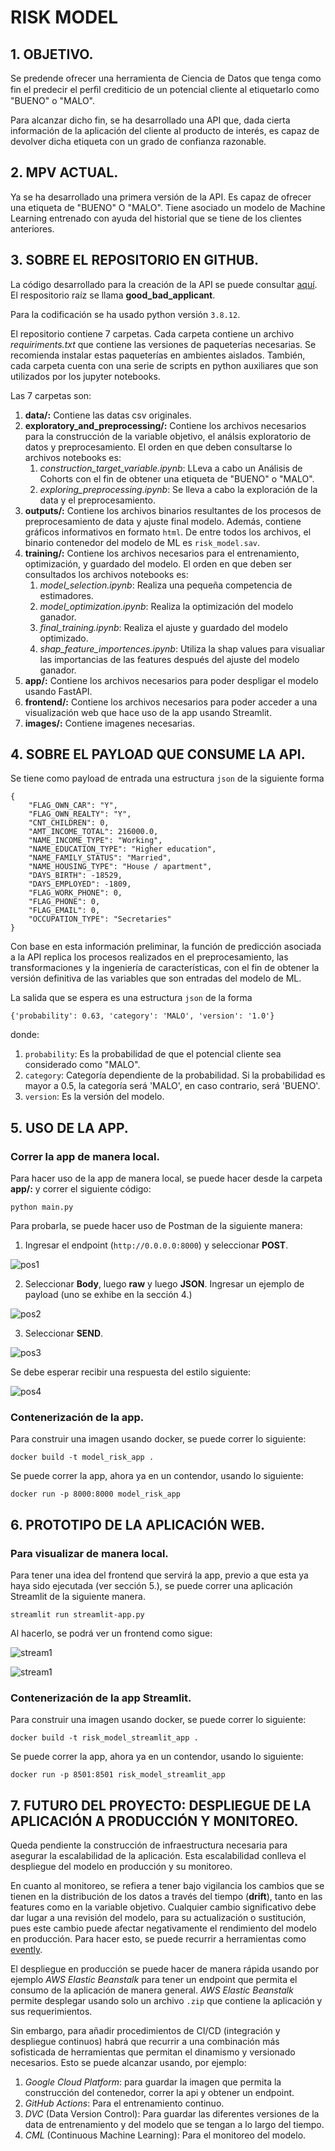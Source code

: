 # __RISK MODEL__

## __1. OBJETIVO.__
Se predende ofrecer una herramienta de Ciencia de Datos que tenga como fin el
predecir el perﬁl crediticio de un potencial cliente al etiquetarlo como "BUENO" o "MALO".

Para alcanzar dicho fin, se ha desarrollado una API que, dada cierta información de la aplicación del cliente al producto de interés, es capaz de devolver dicha etiqueta con un grado de confianza razonable.

## __2. MPV ACTUAL.__
Ya se ha desarrollado una primera versión de la API. Es capaz de ofrecer una etiqueta de "BUENO" O "MALO". Tiene asociado un modelo de Machine Learning entrenado con ayuda del historial que se tiene de los clientes anteriores.

## __3. SOBRE EL REPOSITORIO EN GITHUB.__
La código desarrollado para la creación de la API se puede consultar [aquí](https://github.com/miguel-uicab/good_bad_applicant). El respositorio raíz se llama __good_bad_applicant__. 

Para la codificación se ha usado python versión `3.8.12`.

El repositorio contiene 7 carpetas. Cada carpeta contiene un archivo *requiriments.txt* que contiene las versiones de paqueterías necesarias. Se recomienda instalar estas paqueterías en ambientes aislados. También, cada carpeta cuenta con una serie de scripts en python auxiliares que son utilizados por los jupyter notebooks.

Las 7 carpetas son:
1. __data/:__ Contiene las datas csv originales.
2. __exploratory_and_preprocessing/:__ Contiene los archivos necesarios para la construcción de la variable objetivo, el análsis exploratorio de datos y preprocesamiento. El orden en que deben consultarse lo archivos notebooks es:
    1. *construction_target_variable.ipynb*: LLeva a cabo un Análisis de Cohorts con el fin de obtener una etiqueta de "BUENO" o "MALO".
    2. *exploring_preprocessing.ipynb*: Se lleva a cabo la exploración de la data y el preprocesamiento.
3. __outputs/:__ Contiene los archivos binarios resultantes de los procesos de preprocesamiento de data y ajuste final modelo. Además, contiene gráficos informativos en formato `html`. De entre todos los archivos, el binario contenedor del modelo de ML es `risk_model.sav`.
4. __training/:__ Contiene los archivos necesarios para el entrenamiento, optimización, y guardado del modelo. El orden en que deben ser consultados los archivos notebooks es:
    1. *model_selection.ipynb*: Realiza una pequeña competencia de estimadores.
    2. *model_optimization.ipynb*: Realiza la optimización del modelo ganador.
    3. *final_training.ipynb*: Realiza el ajuste y guardado del modelo optimizado.
    4. *shap_feature_importences.ipynb*: Utiliza la shap values para visualiar las importancias de las features después del ajuste del modelo ganador.
5. __app/:__ Contiene los archivos necesarios para poder despligar el modelo usando FastAPI.
6. __frontend/:__ Contiene los archivos necesarios para poder acceder a una visualización web que hace uso de la app usando Streamlit.
7. __images/:__ Contiene imagenes necesarias.

## __4. SOBRE EL PAYLOAD QUE CONSUME LA API.__
Se tiene como payload de entrada una estructura `json` de la siguiente forma
```
{
    "FLAG_OWN_CAR": "Y",
    "FLAG_OWN_REALTY": "Y",
    "CNT_CHILDREN": 0,
    "AMT_INCOME_TOTAL": 216000.0,
    "NAME_INCOME_TYPE": "Working",
    "NAME_EDUCATION_TYPE": "Higher education",
    "NAME_FAMILY_STATUS": "Married",
    "NAME_HOUSING_TYPE": "House / apartment",
    "DAYS_BIRTH": -18529,
    "DAYS_EMPLOYED": -1809,
    "FLAG_WORK_PHONE": 0,
    "FLAG_PHONE": 0,
    "FLAG_EMAIL": 0,
    "OCCUPATION_TYPE": "Secretaries"
}
```
Con base en esta información preliminar, la función de predicción asociada a la API replica los procesos realizados en el preprocesamiento, las transformaciones
y la ingeniería de características, con el fin de obtener la versión definitiva de las variables que son entradas del modelo de ML.

La salida que se espera es una estructura `json` de la forma 
```
{'probability': 0.63, 'category': 'MALO', 'version': '1.0'}
```
donde:
1. `probability`: Es la probabilidad de que el potencial cliente sea considerado como "MALO".
2. `category`: Categoría dependiente de la probabilidad. Si la probabilidad es mayor a 0.5, la categoría será 'MALO', en caso contrario, será 'BUENO'.
3. `version`: Es la versión del modelo.


## __5. USO DE LA APP.__

### Correr la app de manera local.
Para hacer uso de la app de manera local, se puede hacer desde la carpeta __app/:__ y correr el siguiente código:

```
python main.py
```

Para probarla, se puede hacer uso de Postman de la siguiente manera:
1. Ingresar el endpoint (`http://0.0.0.0:8000`) y seleccionar __POST__.

![pos1](images/app1.png)

2. Seleccionar __Body__, luego __raw__ y luego __JSON__. Ingresar un ejemplo de payload (uno se exhibe en la sección 4.)

![pos2](images/app2.png)

3. Seleccionar __SEND__.

![pos3](images/app3.png)

Se debe esperar recibir una respuesta del estilo siguiente:

![pos4](images/app4.png)

### Contenerización de la app.

Para construir una imagen usando docker, se puede correr lo siguiente:
```
docker build -t model_risk_app .   
```

Se puede correr la app, ahora ya en un contendor, usando lo siguiente:
```
docker run -p 8000:8000 model_risk_app 
```

## __6. PROTOTIPO DE LA APLICACIÓN WEB.__

### Para visualizar de manera local.
Para tener una idea del frontend que servirá la app, previo a que esta ya haya sido ejecutada (ver sección 5.), se puede correr una aplicación Streamlit de la siguiente manera.

```
streamlit run streamlit-app.py
```

Al hacerlo, se podrá ver un frontend como sigue:

![stream1](images/stream1.png)

![stream1](images/stream2.png)

### Contenerización de la app Streamlit.

Para construir una imagen usando docker, se puede correr lo siguiente:
```
docker build -t risk_model_streamlit_app . 
```

Se puede correr la app, ahora ya en un contendor, usando lo siguiente:
```
docker run -p 8501:8501 risk_model_streamlit_app
```

## __7. FUTURO DEL PROYECTO: DESPLIEGUE DE LA APLICACIÓN A PRODUCCIÓN Y MONITOREO.__

Queda pendiente la construcción de infraestructura necesaria para
asegurar la escalabilidad de la aplicación. Esta escalabilidad conlleva el despliegue del modelo en producción y su monitoreo.

En cuanto al monitoreo, se refiera a tener bajo vigilancia los cambios que se tienen en la distribución de los datos a través del tiempo (__drift__), tanto en las features como en la variable objetivo. Cualquier cambio significativo debe dar lugar a una revisión del modelo, para su actualización o sustitución, pues este cambio puede afectar negativamente el rendimiento del modelo en producción. Para hacer esto, se puede recurrir a herramientas como [evently](https://github.com/evidentlyai/evidently).

El despliegue en producción se puede hacer de manera rápida usando por ejemplo *AWS Elastic Beanstalk* para tener un endpoint que permita el consumo de la aplicación de manera general. *AWS Elastic Beanstalk* permite desplegar usando solo un archivo `.zip` que contiene la aplicación y sus requerimientos.

Sin embargo, para añadir procedimientos de CI/CD (integración y despliegue  continuos) habrá que recurrir a una combinación más sofisticada de herramientas que permitan el dinamismo y versionado necesarios. Esto se puede alcanzar usando, por ejemplo:
1. *Google Cloud Platform*: para guardar la imagen que permita la construcción del contenedor, correr la api y obtener un endpoint.
2. *GitHub Actions*: Para el entrenamiento continuo.
3. *DVC* (Data Version Control): Para guardar las diferentes versiones de la data de entrenamiento y del modelo que se tengan a lo largo del tiempo.
4. *CML* (Continuous Machine Learning): Para el monitoreo del modelo. 











